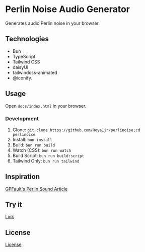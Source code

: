 # Perlin Noise Audio Generator

Generates audio Perlin noise in your browser.

## Technologies

* Bun
* TypeScript
* Tailwind CSS
* daisyUI
* tailwindcss-animated
* @iconify.

## Usage

Open `docs/index.html` in your browser.

### Development

1. Clone: `git clone https://github.com/Roya1jr/perlinoise;cd perlinoise`
2. Install: `bun install`
3. Build: `bun run build`
4. Watch (CSS): `bun run watch`
5. Build Script: `bun run build:script`
6. Tailwind Only: `bun run tailwind`

## Inspiration

[GPFault&#39;s Perlin Sound Article](https://gpfault.net/posts/perlin-sound.txt.html)

## Try it

[Link](http://example.com)

## License

[License](./LICENSE)
